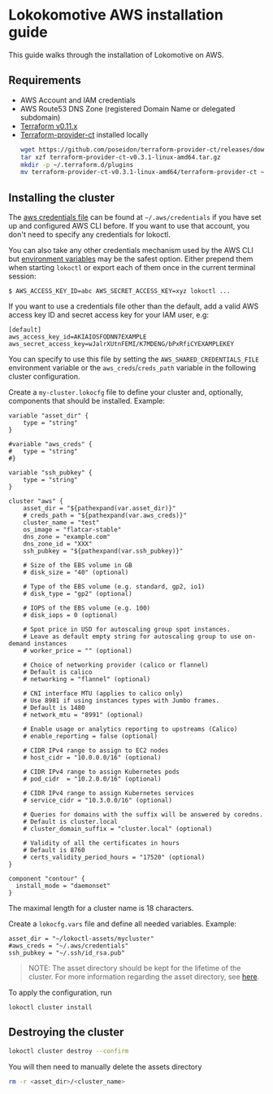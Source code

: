 # Lokokomotive AWS installation guide

This guide walks through the installation of Lokomotive on AWS.

## Requirements

* AWS Account and IAM credentials
* AWS Route53 DNS Zone (registered Domain Name or delegated subdomain)
* [Terraform v0.11.x](https://www.terraform.io/downloads.html)
* [Terraform-provider-ct](https://github.com/coreos/terraform-provider-ct) installed locally
    ```bash
    wget https://github.com/poseidon/terraform-provider-ct/releases/download/v0.3.1/terraform-provider-ct-v0.3.1-linux-amd64.tar.gz
    tar xzf terraform-provider-ct-v0.3.1-linux-amd64.tar.gz
    mkdir -p ~/.terraform.d/plugins
    mv terraform-provider-ct-v0.3.1-linux-amd64/terraform-provider-ct ~/.terraform.d/plugins/terraform-provider-ct_v0.3.1
    ```

## Installing the cluster

The [aws credentials file](https://docs.aws.amazon.com/cli/latest/userguide/cli-chap-configure.html) can be found at `~/.aws/credentials` if you have set up and configured AWS CLI before.
If you want to use that account, you don't need to specify any credentials for lokoctl.

You can also take any other credentials mechanism used by the AWS CLI but [environment variables](https://docs.aws.amazon.com/cli/latest/userguide/cli-configure-envvars.html)
may be the safest option. Either prepend them when starting `lokoctl` or export each of them once in the current terminal session:

```
$ AWS_ACCESS_KEY_ID=abc AWS_SECRET_ACCESS_KEY=xyz lokoctl ...
```

If you want to use a credentials file other than the default, add a valid AWS access key ID and secret access key for your IAM user, e.g:

```
[default]
aws_access_key_id=AKIAIOSFODNN7EXAMPLE
aws_secret_access_key=wJalrXUtnFEMI/K7MDENG/bPxRfiCYEXAMPLEKEY
```

You can specify to use this file by setting the `AWS_SHARED_CREDENTIALS_FILE` environment variable or the `aws_creds`/`creds_path` variable in the following cluster configuration.

Create a `my-cluster.lokocfg` file to define your cluster and, optionally,
components that should be installed. Example:

```
variable "asset_dir" {
	type = "string"
}

#variable "aws_creds" {
#	type = "string"
#}

variable "ssh_pubkey" {
	type = "string"
}

cluster "aws" {
	asset_dir = "${pathexpand(var.asset_dir)}"
	# creds_path = "${pathexpand(var.aws_creds)}"
	cluster_name = "test"
	os_image = "flatcar-stable"
	dns_zone = "example.com"
	dns_zone_id = "XXX"
	ssh_pubkey = "${pathexpand(var.ssh_pubkey)}"

	# Size of the EBS volume in GB
	# disk_size = "40" (optional)

	# Type of the EBS volume (e.g. standard, gp2, io1)
	# disk_type = "gp2" (optional)

	# IOPS of the EBS volume (e.g. 100)
	# disk_iops = 0 (optional)

	# Spot price in USD for autoscaling group spot instances.
	# Leave as default empty string for autoscaling group to use on-demand instances
	# worker_price = "" (optional)

	# Choice of networking provider (calico or flannel)
	# Default is calico
	# networking = "flannel" (optional)

	# CNI interface MTU (applies to calico only)
	# Use 8981 if using instances types with Jumbo frames.
	# Default is 1480
	# network_mtu = "8991" (optional)

	# Enable usage or analytics reporting to upstreams (Calico)
	# enable_reporting = false (optional)

  	# CIDR IPv4 range to assign to EC2 nodes
  	# host_cidr = "10.0.0.0/16" (optional)

  	# CIDR IPv4 range to assign Kubernetes pods
  	# pod_cidr  = "10.2.0.0/16" (optional)

	# CIDR IPv4 range to assign Kubernetes services
	# service_cidr = "10.3.0.0/16" (optional)

	# Queries for domains with the suffix will be answered by coredns.
	# Default is cluster.local
	# cluster_domain_suffix = "cluster.local" (optional)

	# Validity of all the certificates in hours
	# Default is 8760
	# certs_validity_period_hours = "17520" (optional)
}

component "contour" {
  install_mode = "daemonset"
}
```

The maximal length for a cluster name is 18 characters.

Create a `lokocfg.vars` file and define all needed variables. Example:

```
asset_dir = "~/lokoctl-assets/mycluster"
#aws_creds = "~/.aws/credentials"
ssh_pubkey = "~/.ssh/id_rsa.pub"
```

>NOTE: The asset directory should be kept for the lifetime of the cluster. For more information
>regarding the asset directory, see [here](general.md#asset-directory).

To apply the configuration, run

```
lokoctl cluster install
```

## Destroying the cluster

```bash
lokoctl cluster destroy --confirm
```

You will then need to manually delete the assets directory

```bash
rm -r <asset_dir>/<cluster_name>
```
